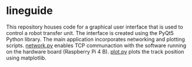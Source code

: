 # lineguide

This repository houses code for a graphical user interface that is used to control a robot transfer unit. The interface is created using the PyQt5 Python library. The main application incorporates networking and plotting scripts. [network.py](https://github.com/samerwh/lineguide/blob/main/network.py) enables TCP communaction with the software running on the hardware board (Raspberry Pi 4 B). [plot.py](https://github.com/samerwh/lineguide/blob/main/plot.py) plots the track position using matplotlib.
